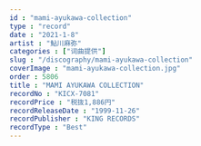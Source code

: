 ```yaml
---
id : "mami-ayukawa-collection"
type : "record"
date : "2021-1-8"
artist : "鮎川麻弥"
categories : ["词曲提供"]
slug : "/discography/mami-ayukawa-collection"
coverImage : "mami-ayukawa-collection.jpg"
order : 5806
title : "MAMI AYUKAWA COLLECTION"
recordNo : "KICX-7081"
recordPrice : "税抜1,886円"
recordReleaseDate : "1999-11-26"
recordPublisher : "KING RECORDS"
recordType : "Best"
---
```


